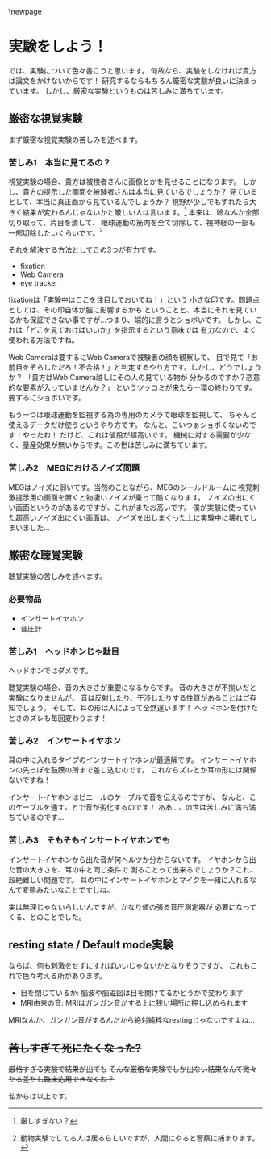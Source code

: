 \newpage

# 実験をしよう！
では、実験について色々書こうと思います。
何故なら、実験をしなければ貴方は論文をかけないからです！
研究するならもちろん厳密な実験が良いに決まっています。
しかし、厳密な実験というものは苦しみに満ちています。

## 厳密な視覚実験
まず厳密な視覚実験の苦しみを述べます。

### 苦しみ1　本当に見てるの？
視覚実験の場合、貴方は被検者さんに画像とかを見せることになります。
しかし、貴方の提示した画面を被験者さんは本当に見ているでしょうか？
見ているとして、本当に真正面から見ているんでしょうか？
視野が少しでもずれたら大きく結果が変わるんじゃないかと厳しい人は言います。[^kibishii]
本来は、瞼なんか全部切り取って、片目を潰して、
眼球運動の筋肉を全て切除して、視神経の一部も一部切除したいくらいです。[^metsubushi]

[^metsubushi]: 動物実験でしてる人は居るらしいですが、人間にやると警察に捕まります。
[^kibishii]: 厳しすぎない？

それを解決する方法としてこの3つが有力です。

- fixation
- Web Camera
- eye tracker

fixationは「実験中はここを注目しておいてね！」という
小さな印です。問題点としては、その印自体が脳に影響するかも
ということと、本当にそれを見ているかも保証できない事ですが…つまり、端的に言うとショボいです。
しかし、これは「どこを見ておけばいいか」を指示するという意味では
有力なので、よく使われる方法ですね。

Web Cameraは要するにWeb Cameraで被験者の顔を観察して、
目で見て「お前目をそらしただろ！不合格！」と判定するやり方です。しかし、どうでしょうか？
「貴方はWeb Camera越しにその人の見ている物が
分かるのですか？恣意的な要素が入っていませんか？」
というツッコミが来たら一環の終わりです。要するにショボいです。

もう一つは眼球運動を監視する為の専用のカメラで眼球を監視して、
ちゃんと使えるデータだけ使うというやり方です。
なんと、こいつぁショボくないのです！やったね！
だけど、これは値段が超高いです。
機械に対する需要が少なく、量産効果が無いからです。この世は苦しみに満ちています。

### 苦しみ2　MEGにおけるノイズ問題
MEGはノイズに弱いです。当然のことながら、MEGのシールドルームに
視覚刺激提示用の画面を置くと物凄いノイズが乗って酷くなります。
ノイズの出にくい画面というのがあるのですが、これがまたお高いです。
僕が実験に使っていた超高いノイズ出にくい画面は、
ノイズを出しまくった上に実験中に壊れてしまいました…

## 厳密な聴覚実験
聴覚実験の苦しみを述べます。

### 必要物品

- インサートイヤホン
- 音圧計

### 苦しみ1　ヘッドホンじゃ駄目
ヘッドホンではダメです。

聴覚実験の場合、音の大きさが重要になるからです。
音の大きさが不揃いだと実験になりませんが、
音は反射したり、干渉したりする性質があることはご存知でしょう。
そして、耳の形は人によって全然違います！
ヘッドホンを付けたときのズレも毎回変わります！

### 苦しみ2　インサートイヤホン
耳の中に入れるタイプのインサートイヤホンが最適解です。
インサートイヤホンの先っぽを鼓膜の所まで差し込むのです。
これならズレとか耳の形には関係ないですね！

インサートイヤホンはビニールのケーブルで音を伝えるのですが、
なんと、このケーブルを通すことで音が劣化するのです！
ああ…この世は苦しみに満ち満ちているのです…


### 苦しみ3　そもそもインサートイヤホンでも
インサートイヤホンから出た音が何ヘルツか分からないです。
イヤホンから出た音の大きさを、耳の中と同じ条件で
測ることって出来るでしょうか？これ、超絶難しい問題です。
耳の中にインサートイヤホンとマイクを一緒に入れるなんて変態みたいなことですしね。

実は無理じゃないらしいんですが、かなり値の張る音圧測定器が
必要になってくる、とのことでした。

## resting state / Default mode実験
ならば、何も刺激をせずにすればいいじゃないかとなりそうですが、
これもこれで色々考える所があります。

- 目を閉じているか: 脳波や脳磁図は目を開けてるかどうかで変わります
- MRI由来の音: MRIはガンガン音がする上に狭い場所に押し込められます

MRIなんか、ガンガン音がするんだから絶対純粋なrestingじゃないですよね…

## ~~苦しすぎて死にたくなった?~~
~~厳格すぎる実験で結果が出ても~~
~~そんな厳格な実験でしか出ない結果なんて微々たる差だし臨床応用できなくね？~~

私からは以上です。

